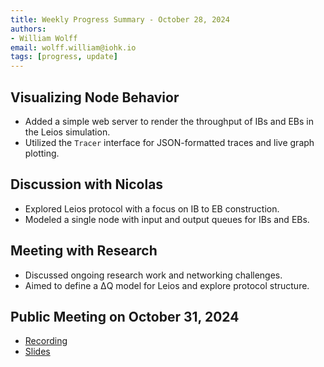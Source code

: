 ```yaml
---
title: Weekly Progress Summary - October 28, 2024
authors:
- William Wolff
email: wolff.william@iohk.io
tags: [progress, update]
---
```


## Visualizing Node Behavior

- Added a simple web server to render the throughput of IBs and EBs in the Leios
  simulation.
- Utilized the `Tracer` interface for JSON-formatted traces and live graph
  plotting.

## Discussion with Nicolas

- Explored Leios protocol with a focus on IB to EB construction.
- Modeled a single node with input and output queues for IBs and EBs.

## Meeting with Research

- Discussed ongoing research work and networking challenges.
- Aimed to define a ΔQ model for Leios and explore protocol structure.

## Public Meeting on October 31, 2024

- [Recording](https://drive.google.com/file/d/12VE0__S0knHqXXpIVdXGWvDipK0g89p_/view?usp=sharing)
- [Slides](https://docs.google.com/presentation/d/1KgjJyP6yZyZKCGum3deoIyooYUOretA9W6dTtXv1fso/edit?usp=sharing)
